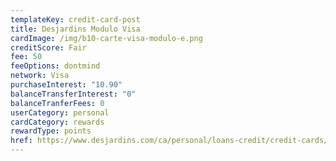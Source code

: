```yaml
---
templateKey: credit-card-post
title: Desjardins Modulo Visa
cardImage: /img/b10-carte-visa-modulo-e.png
creditScore: Fair
fee: 50
feeOptions: dontmind
network: Visa
purchaseInterest: "10.90"
balanceTransferInterest: "0"
balanceTranferFees: 0
userCategory: personal
cardCategory: rewards
rewardType: points
href: https://www.desjardins.com/ca/personal/loans-credit/credit-cards/visa-modulo/index.jsp
---
```

